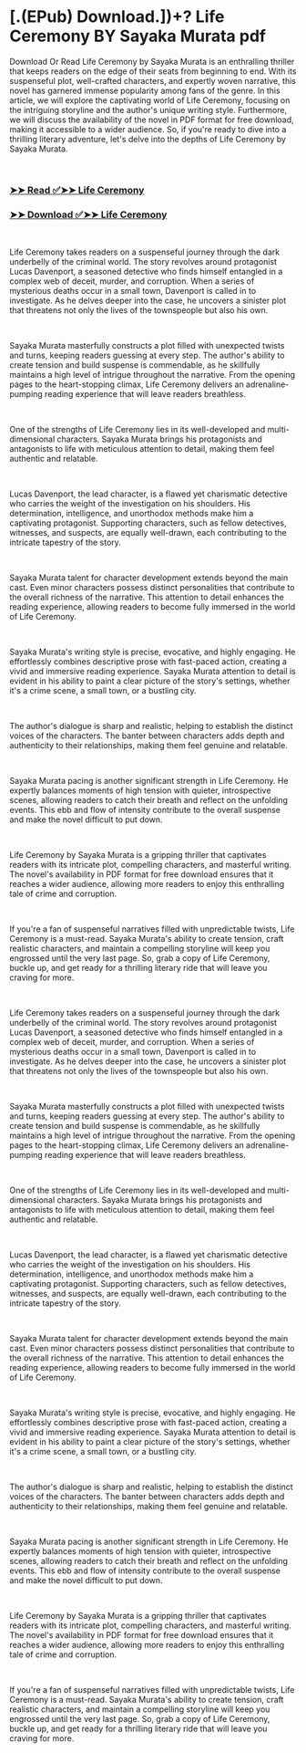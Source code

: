 # [.(EPub) Download.])+? Life Ceremony BY Sayaka Murata pdf

<p>Download Or Read Life Ceremony by Sayaka Murata is an enthralling thriller that keeps readers on the edge of their seats from beginning to end. With its suspenseful plot, well-crafted characters, and expertly woven narrative, this novel has garnered immense popularity among fans of the genre. In this article, we will explore the captivating world of Life Ceremony, focusing on the intriguing storyline and the author's unique writing style. Furthermore, we will discuss the availability of the novel in PDF format for free download, making it accessible to a wider audience. So, if you're ready to dive into a thrilling literary adventure, let's delve into the depths of Life Ceremony by Sayaka Murata.</p>
<p>&nbsp;</p>

### [➤➤ Read ✅➤➤ Life Ceremony](https://pdf2worldwide.blogspot.com/id/59793324)

### [➤➤ Download ✅➤➤ Life Ceremony](https://pdf2worldwide.blogspot.com/id/59793324)

<p>&nbsp;</p>
<p>Life Ceremony takes readers on a suspenseful journey through the dark underbelly of the criminal world. The story revolves around protagonist Lucas Davenport, a seasoned detective who finds himself entangled in a complex web of deceit, murder, and corruption. When a series of mysterious deaths occur in a small town, Davenport is called in to investigate. As he delves deeper into the case, he uncovers a sinister plot that threatens not only the lives of the townspeople but also his own.</p>
<p>&nbsp;</p>
<p>Sayaka Murata masterfully constructs a plot filled with unexpected twists and turns, keeping readers guessing at every step. The author's ability to create tension and build suspense is commendable, as he skillfully maintains a high level of intrigue throughout the narrative. From the opening pages to the heart-stopping climax, Life Ceremony delivers an adrenaline-pumping reading experience that will leave readers breathless.</p>
<p>&nbsp;</p>
<p>One of the strengths of Life Ceremony lies in its well-developed and multi-dimensional characters. Sayaka Murata brings his protagonists and antagonists to life with meticulous attention to detail, making them feel authentic and relatable.</p>
<p>&nbsp;</p>
<p>Lucas Davenport, the lead character, is a flawed yet charismatic detective who carries the weight of the investigation on his shoulders. His determination, intelligence, and unorthodox methods make him a captivating protagonist. Supporting characters, such as fellow detectives, witnesses, and suspects, are equally well-drawn, each contributing to the intricate tapestry of the story.</p>
<p>&nbsp;</p>
<p>Sayaka Murata talent for character development extends beyond the main cast. Even minor characters possess distinct personalities that contribute to the overall richness of the narrative. This attention to detail enhances the reading experience, allowing readers to become fully immersed in the world of Life Ceremony.</p>
<p>&nbsp;</p>
<p>Sayaka Murata's writing style is precise, evocative, and highly engaging. He effortlessly combines descriptive prose with fast-paced action, creating a vivid and immersive reading experience. Sayaka Murata attention to detail is evident in his ability to paint a clear picture of the story's settings, whether it's a crime scene, a small town, or a bustling city.</p>
<p>&nbsp;</p>
<p>The author's dialogue is sharp and realistic, helping to establish the distinct voices of the characters. The banter between characters adds depth and authenticity to their relationships, making them feel genuine and relatable.</p>
<p>&nbsp;</p>
<p>Sayaka Murata pacing is another significant strength in Life Ceremony. He expertly balances moments of high tension with quieter, introspective scenes, allowing readers to catch their breath and reflect on the unfolding events. This ebb and flow of intensity contribute to the overall suspense and make the novel difficult to put down.</p>
<p>&nbsp;</p>
<p>Life Ceremony by Sayaka Murata is a gripping thriller that captivates readers with its intricate plot, compelling characters, and masterful writing. The novel's availability in PDF format for free download ensures that it reaches a wider audience, allowing more readers to enjoy this enthralling tale of crime and corruption.</p>
<p>&nbsp;</p>
<p>If you're a fan of suspenseful narratives filled with unpredictable twists, Life Ceremony is a must-read. Sayaka Murata's ability to create tension, craft realistic characters, and maintain a compelling storyline will keep you engrossed until the very last page. So, grab a copy of Life Ceremony, buckle up, and get ready for a thrilling literary ride that will leave you craving for more.</p>
<p>&nbsp;</p>
<p>Life Ceremony takes readers on a suspenseful journey through the dark underbelly of the criminal world. The story revolves around protagonist Lucas Davenport, a seasoned detective who finds himself entangled in a complex web of deceit, murder, and corruption. When a series of mysterious deaths occur in a small town, Davenport is called in to investigate. As he delves deeper into the case, he uncovers a sinister plot that threatens not only the lives of the townspeople but also his own.</p>
<p>&nbsp;</p>
<p>Sayaka Murata masterfully constructs a plot filled with unexpected twists and turns, keeping readers guessing at every step. The author's ability to create tension and build suspense is commendable, as he skillfully maintains a high level of intrigue throughout the narrative. From the opening pages to the heart-stopping climax, Life Ceremony delivers an adrenaline-pumping reading experience that will leave readers breathless.</p>
<p>&nbsp;</p>
<p>One of the strengths of Life Ceremony lies in its well-developed and multi-dimensional characters. Sayaka Murata brings his protagonists and antagonists to life with meticulous attention to detail, making them feel authentic and relatable.</p>
<p>&nbsp;</p>
<p>Lucas Davenport, the lead character, is a flawed yet charismatic detective who carries the weight of the investigation on his shoulders. His determination, intelligence, and unorthodox methods make him a captivating protagonist. Supporting characters, such as fellow detectives, witnesses, and suspects, are equally well-drawn, each contributing to the intricate tapestry of the story.</p>
<p>&nbsp;</p>
<p>Sayaka Murata talent for character development extends beyond the main cast. Even minor characters possess distinct personalities that contribute to the overall richness of the narrative. This attention to detail enhances the reading experience, allowing readers to become fully immersed in the world of Life Ceremony.</p>
<p>&nbsp;</p>
<p>Sayaka Murata's writing style is precise, evocative, and highly engaging. He effortlessly combines descriptive prose with fast-paced action, creating a vivid and immersive reading experience. Sayaka Murata attention to detail is evident in his ability to paint a clear picture of the story's settings, whether it's a crime scene, a small town, or a bustling city.</p>
<p>&nbsp;</p>
<p>The author's dialogue is sharp and realistic, helping to establish the distinct voices of the characters. The banter between characters adds depth and authenticity to their relationships, making them feel genuine and relatable.</p>
<p>&nbsp;</p>
<p>Sayaka Murata pacing is another significant strength in Life Ceremony. He expertly balances moments of high tension with quieter, introspective scenes, allowing readers to catch their breath and reflect on the unfolding events. This ebb and flow of intensity contribute to the overall suspense and make the novel difficult to put down.</p>
<p>&nbsp;</p>
<p>Life Ceremony by Sayaka Murata is a gripping thriller that captivates readers with its intricate plot, compelling characters, and masterful writing. The novel's availability in PDF format for free download ensures that it reaches a wider audience, allowing more readers to enjoy this enthralling tale of crime and corruption.</p>
<p>&nbsp;</p>
<p>If you're a fan of suspenseful narratives filled with unpredictable twists, Life Ceremony is a must-read. Sayaka Murata's ability to create tension, craft realistic characters, and maintain a compelling storyline will keep you engrossed until the very last page. So, grab a copy of Life Ceremony, buckle up, and get ready for a thrilling literary ride that will leave you craving for more.</p>
<p>&nbsp;</p>
